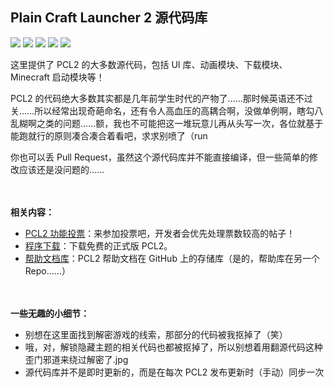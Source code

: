 ## Plain Craft Launcher 2 源代码库

[![](https://img.shields.io/badge/Support-US-946ce6?style=flat&logo=cashapp&logoColor=bb9aff)](https://afdian.net/@LTCat)
[![](https://img.shields.io/github/issues/Hex-Dragon/PCL2?style=flat)](https://github.com/Hex-Dragon/PCL2/issues)
[![](https://img.shields.io/github/forks/Hex-Dragon/PCL2?style=flat)](https://github.com/Hex-Dragon/PCL2/network/members)
![](https://img.shields.io/github/stars/Hex-Dragon/PCL2?style=flat)
[![](https://img.shields.io/badge/License-Custom-A31F34?logo=.NET&logoColor=ffffff&style=flat)](https://github.com/Hex-Dragon/PCL2/blob/main/LICENSE.txt)

这里提供了 PCL2 的大多数源代码，包括 UI 库、动画模块、下载模块、Minecraft 启动模块等！

PCL2 的代码绝大多数其实都是几年前学生时代的产物了……那时候英语还不过关……所以经常出现奇葩命名，还有令人高血压的高耦合啊，没做单例啊，瞎勾八乱糊啊之类的问题……额，我也不可能把这一堆玩意儿再从头写一次，各位就基于能跑就行的原则凑合凑合着看吧，求求别喷了（run

你也可以丢 Pull Request，虽然这个源代码库并不能直接编译，但一些简单的修改应该还是没问题的……

　

**相关内容：**
- [PCL2 功能投票](https://github.com/Hex-Dragon/PCL2/discussions/2)：来参加投票吧，开发者会优先处理票数较高的帖子！
- [程序下载](https://afdian.net/p/0164034c016c11ebafcb52540025c377)：下载免费的正式版 PCL2。
- [帮助文档库](https://github.com/LTCatt/PCL2Help)：PCL2 帮助文档在 GitHub 上的存储库（是的，帮助库在另一个 Repo……）

　

**一些无趣的小细节：**
- 别想在这里面找到解密游戏的线索，那部分的代码被我抠掉了（笑）
- 哦，对，解锁隐藏主题的相关代码也都被抠掉了，所以别想着用翻源代码这种歪门邪道来绕过解密了.jpg
- 源代码库并不是即时更新的，而是在每次 PCL2 发布更新时（手动）同步一次
